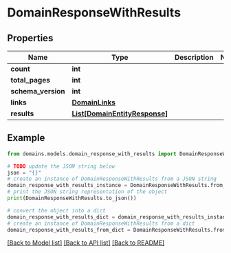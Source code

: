 # DomainResponseWithResults


## Properties

Name | Type | Description | Notes
------------ | ------------- | ------------- | -------------
**count** | **int** |  | 
**total_pages** | **int** |  | 
**schema_version** | **int** |  | 
**links** | [**DomainLinks**](DomainLinks.md) |  | 
**results** | [**List[DomainEntityResponse]**](DomainEntityResponse.md) |  | 

## Example

```python
from domains.models.domain_response_with_results import DomainResponseWithResults

# TODO update the JSON string below
json = "{}"
# create an instance of DomainResponseWithResults from a JSON string
domain_response_with_results_instance = DomainResponseWithResults.from_json(json)
# print the JSON string representation of the object
print(DomainResponseWithResults.to_json())

# convert the object into a dict
domain_response_with_results_dict = domain_response_with_results_instance.to_dict()
# create an instance of DomainResponseWithResults from a dict
domain_response_with_results_from_dict = DomainResponseWithResults.from_dict(domain_response_with_results_dict)
```
[[Back to Model list]](../README.md#documentation-for-models) [[Back to API list]](../README.md#documentation-for-api-endpoints) [[Back to README]](../README.md)


